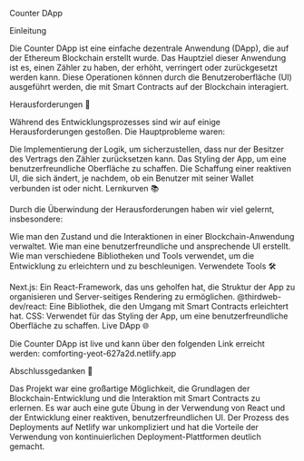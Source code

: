 Counter DApp

Einleitung

Die Counter DApp ist eine einfache dezentrale Anwendung (DApp), die auf der Ethereum Blockchain erstellt wurde. Das Hauptziel dieser Anwendung ist es, einen Zähler zu haben, der erhöht, verringert oder zurückgesetzt werden kann. Diese Operationen können durch die Benutzeroberfläche (UI) ausgeführt werden, die mit Smart Contracts auf der Blockchain interagiert.

Herausforderungen 🧗

Während des Entwicklungsprozesses sind wir auf einige Herausforderungen gestoßen. Die Hauptprobleme waren:

Die Implementierung der Logik, um sicherzustellen, dass nur der Besitzer des Vertrags den Zähler zurücksetzen kann.
Das Styling der App, um eine benutzerfreundliche Oberfläche zu schaffen.
Die Schaffung einer reaktiven UI, die sich ändert, je nachdem, ob ein Benutzer mit seiner Wallet verbunden ist oder nicht.
Lernkurven 📚

Durch die Überwindung der Herausforderungen haben wir viel gelernt, insbesondere:

Wie man den Zustand und die Interaktionen in einer Blockchain-Anwendung verwaltet.
Wie man eine benutzerfreundliche und ansprechende UI erstellt.
Wie man verschiedene Bibliotheken und Tools verwendet, um die Entwicklung zu erleichtern und zu beschleunigen.
Verwendete Tools 🛠️

Next.js: Ein React-Framework, das uns geholfen hat, die Struktur der App zu organisieren und Server-seitiges Rendering zu ermöglichen.
@thirdweb-dev/react: Eine Bibliothek, die den Umgang mit Smart Contracts erleichtert hat.
CSS: Verwendet für das Styling der App, um eine benutzerfreundliche Oberfläche zu schaffen.
Live DApp 🌐

Die Counter DApp ist live und kann über den folgenden Link erreicht werden: comforting-yeot-627a2d.netlify.app

Abschlussgedanken 🤔

Das Projekt war eine großartige Möglichkeit, die Grundlagen der Blockchain-Entwicklung und die Interaktion mit Smart Contracts zu erlernen. Es war auch eine gute Übung in der Verwendung von React und der Entwicklung einer reaktiven, benutzerfreundlichen UI. Der Prozess des Deployments auf Netlify war unkompliziert und hat die Vorteile der Verwendung von kontinuierlichen Deployment-Plattformen deutlich gemacht.


